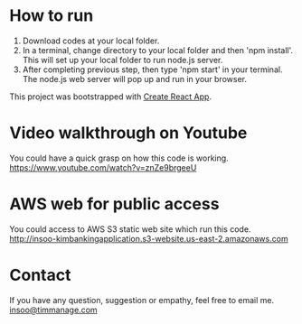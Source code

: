 # How to run
1. Download codes at your local folder.
2. In a terminal, change directory to your local folder and then 'npm install'. This will set up your local folder to run node.js server.
3. After completing previous step, then type 'npm start' in your terminal. The node.js web server will pop up and run in your browser.

This project was bootstrapped with [Create React App](https://github.com/facebook/create-react-app).

# Video walkthrough on Youtube
You could have a quick grasp on how this code is working.
https://www.youtube.com/watch?v=znZe9brgeeU

# AWS web for public access
You could access to AWS S3 static web site which run this code.
http://insoo-kimbankingapplication.s3-website.us-east-2.amazonaws.com

# Contact
If you have any question, suggestion or empathy, feel free to email me.
insoo@timmanage.com 
